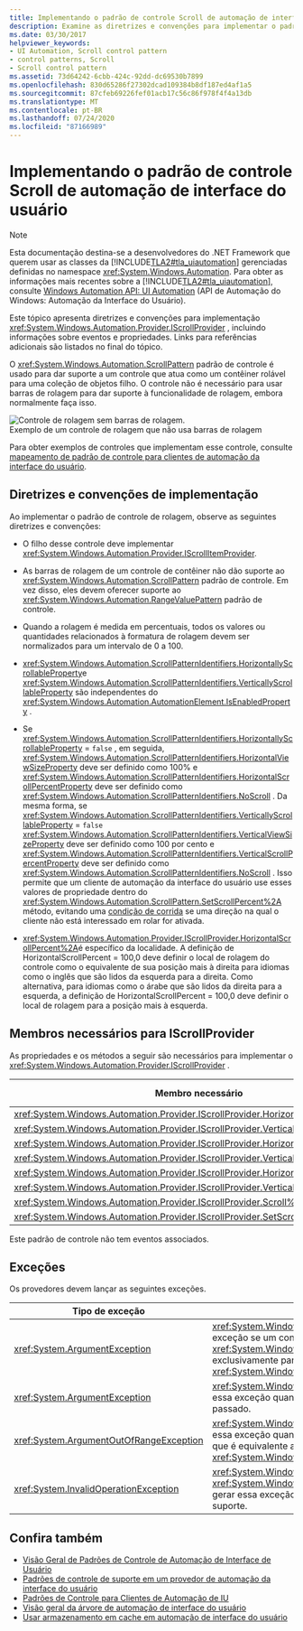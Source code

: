 ```yaml
---
title: Implementando o padrão de controle Scroll de automação de interface do usuário
description: Examine as diretrizes e convenções para implementar o padrão de controle Scroll na automação da interface do usuário. Consulte membros necessários para a interface IScrollProvider.
ms.date: 03/30/2017
helpviewer_keywords:
- UI Automation, Scroll control pattern
- control patterns, Scroll
- Scroll control pattern
ms.assetid: 73d64242-6cbb-424c-92dd-dc69530b7899
ms.openlocfilehash: 830d65286f27302dcad109384b8df187ed4af1a5
ms.sourcegitcommit: 87cfeb69226fef01acb17c56c86f978f4f4a13db
ms.translationtype: MT
ms.contentlocale: pt-BR
ms.lasthandoff: 07/24/2020
ms.locfileid: "87166989"
---
```

# <a name="implementing-the-ui-automation-scroll-control-pattern"></a>Implementando o padrão de controle Scroll de automação de interface do usuário
> [!NOTE]
> Esta documentação destina-se a desenvolvedores do .NET Framework que querem usar as classes da [!INCLUDE[TLA2#tla_uiautomation](../../../includes/tla2sharptla-uiautomation-md.md)] gerenciadas definidas no namespace <xref:System.Windows.Automation>. Para obter as informações mais recentes sobre a [!INCLUDE[TLA2#tla_uiautomation](../../../includes/tla2sharptla-uiautomation-md.md)], consulte [Windows Automation API: UI Automation](/windows/win32/winauto/entry-uiauto-win32) (API de Automação do Windows: Automação da Interface do Usuário).  
  
 Este tópico apresenta diretrizes e convenções para implementação <xref:System.Windows.Automation.Provider.IScrollProvider> , incluindo informações sobre eventos e propriedades. Links para referências adicionais são listados no final do tópico.  
  
 O <xref:System.Windows.Automation.ScrollPattern> padrão de controle é usado para dar suporte a um controle que atua como um contêiner rolável para uma coleção de objetos filho. O controle não é necessário para usar barras de rolagem para dar suporte à funcionalidade de rolagem, embora normalmente faça isso.  
  
 ![Controle de rolagem sem barras de rolagem.](./media/uia-scrollpattern-without-scrollbars.PNG "UIA_ScrollPattern_Without_Scrollbars")  
Exemplo de um controle de rolagem que não usa barras de rolagem  
  
 Para obter exemplos de controles que implementam esse controle, consulte [mapeamento de padrão de controle para clientes de automação da interface do usuário](control-pattern-mapping-for-ui-automation-clients.md).  
  
<a name="Implementation_Guidelines_and_Conventions"></a>
## <a name="implementation-guidelines-and-conventions"></a>Diretrizes e convenções de implementação  
 Ao implementar o padrão de controle de rolagem, observe as seguintes diretrizes e convenções:  
  
- O filho desse controle deve implementar <xref:System.Windows.Automation.Provider.IScrollItemProvider>.  
  
- As barras de rolagem de um controle de contêiner não dão suporte ao <xref:System.Windows.Automation.ScrollPattern> padrão de controle. Em vez disso, eles devem oferecer suporte ao <xref:System.Windows.Automation.RangeValuePattern> padrão de controle.  
  
- Quando a rolagem é medida em percentuais, todos os valores ou quantidades relacionados à formatura de rolagem devem ser normalizados para um intervalo de 0 a 100.  
  
- <xref:System.Windows.Automation.ScrollPatternIdentifiers.HorizontallyScrollableProperty>e <xref:System.Windows.Automation.ScrollPatternIdentifiers.VerticallyScrollableProperty> são independentes do <xref:System.Windows.Automation.AutomationElement.IsEnabledProperty> .  
  
- Se <xref:System.Windows.Automation.ScrollPatternIdentifiers.HorizontallyScrollableProperty>  =  `false` , em seguida, <xref:System.Windows.Automation.ScrollPatternIdentifiers.HorizontalViewSizeProperty> deve ser definido como 100% e <xref:System.Windows.Automation.ScrollPatternIdentifiers.HorizontalScrollPercentProperty> deve ser definido como <xref:System.Windows.Automation.ScrollPatternIdentifiers.NoScroll> . Da mesma forma, se <xref:System.Windows.Automation.ScrollPatternIdentifiers.VerticallyScrollableProperty>  =  `false` <xref:System.Windows.Automation.ScrollPatternIdentifiers.VerticalViewSizeProperty> deve ser definido como 100 por cento e <xref:System.Windows.Automation.ScrollPatternIdentifiers.VerticalScrollPercentProperty> deve ser definido como <xref:System.Windows.Automation.ScrollPatternIdentifiers.NoScroll> . Isso permite que um cliente de automação da interface do usuário use esses valores de propriedade dentro do <xref:System.Windows.Automation.ScrollPattern.SetScrollPercent%2A> método, evitando uma [condição de corrida](https://support.microsoft.com/default.aspx?scid=kb;en-us;317723) se uma direção na qual o cliente não está interessado em rolar for ativada.  
  
- <xref:System.Windows.Automation.Provider.IScrollProvider.HorizontalScrollPercent%2A>é específico da localidade. A definição de HorizontalScrollPercent = 100,0 deve definir o local de rolagem do controle como o equivalente de sua posição mais à direita para idiomas como o inglês que são lidos da esquerda para a direita. Como alternativa, para idiomas como o árabe que são lidos da direita para a esquerda, a definição de HorizontalScrollPercent = 100,0 deve definir o local de rolagem para a posição mais à esquerda.  
  
<a name="Required_Members_for_IScrollProvider"></a>
## <a name="required-members-for-iscrollprovider"></a>Membros necessários para IScrollProvider  
 As propriedades e os métodos a seguir são necessários para implementar o <xref:System.Windows.Automation.Provider.IScrollProvider> .  
  
|Membro necessário|Tipo de membro|Observações|  
|---------------------|-----------------|-----------|  
|<xref:System.Windows.Automation.Provider.IScrollProvider.HorizontalScrollPercent%2A>|Propriedade|Nenhum|  
|<xref:System.Windows.Automation.Provider.IScrollProvider.VerticalScrollPercent%2A>|Propriedade|Nenhum|  
|<xref:System.Windows.Automation.Provider.IScrollProvider.HorizontalViewSize%2A>|Propriedade|Nenhum|  
|<xref:System.Windows.Automation.Provider.IScrollProvider.VerticalViewSize%2A>|Propriedade|Nenhum|  
|<xref:System.Windows.Automation.Provider.IScrollProvider.HorizontallyScrollable%2A>|Propriedade|Nenhum|  
|<xref:System.Windows.Automation.Provider.IScrollProvider.VerticallyScrollable%2A>|Propriedade|Nenhum|  
|<xref:System.Windows.Automation.Provider.IScrollProvider.Scroll%2A>|Método|Nenhum|  
|<xref:System.Windows.Automation.Provider.IScrollProvider.SetScrollPercent%2A>|Método|Nenhum|  
  
 Este padrão de controle não tem eventos associados.  
  
<a name="Exceptions"></a>
## <a name="exceptions"></a>Exceções  
 Os provedores devem lançar as seguintes exceções.  
  
|Tipo de exceção|Condição|  
|--------------------|---------------|  
|<xref:System.ArgumentException>|<xref:System.Windows.Automation.Provider.IScrollProvider.Scroll%2A>gera essa exceção se um controle der suporte a <xref:System.Windows.Automation.ScrollAmount.SmallIncrement> valores exclusivamente para rolagem horizontal ou vertical, mas um <xref:System.Windows.Automation.ScrollAmount.LargeIncrement> valor é passado.|  
|<xref:System.ArgumentException>|<xref:System.Windows.Automation.Provider.IScrollProvider.SetScrollPercent%2A>gera essa exceção quando um valor que não pode ser convertido em um Double é passado.|  
|<xref:System.ArgumentOutOfRangeException>|<xref:System.Windows.Automation.Provider.IScrollProvider.SetScrollPercent%2A>gera essa exceção quando um valor maior que 100 ou menor que 0 é passado (exceto-1 que é equivalente a <xref:System.Windows.Automation.ScrollPatternIdentifiers.NoScroll> ).|  
|<xref:System.InvalidOperationException>|<xref:System.Windows.Automation.Provider.IScrollProvider.Scroll%2A>E <xref:System.Windows.Automation.Provider.IScrollProvider.SetScrollPercent%2A> gerar essa exceção quando for feita uma tentativa de rolar em uma direção sem suporte.|  
  
## <a name="see-also"></a>Confira também

- [Visão Geral de Padrões de Controle de Automação de Interface de Usuário](ui-automation-control-patterns-overview.md)
- [Padrões de controle de suporte em um provedor de automação da interface do usuário](support-control-patterns-in-a-ui-automation-provider.md)
- [Padrões de Controle para Clientes de Automação de IU](ui-automation-control-patterns-for-clients.md)
- [Visão geral da árvore de automação de interface do usuário](ui-automation-tree-overview.md)
- [Usar armazenamento em cache em automação de interface do usuário](use-caching-in-ui-automation.md)
